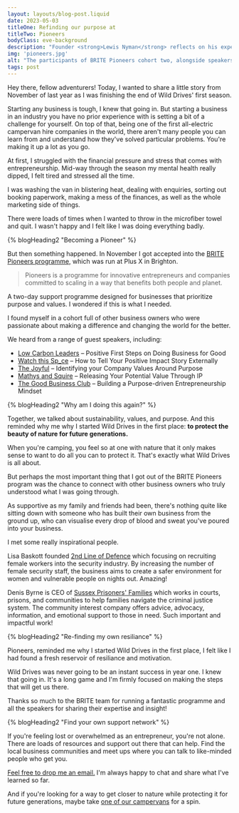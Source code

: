 ```yaml
---
layout: layouts/blog-post.liquid
date: 2023-05-03
titleOne: Refinding our purpose at
titleTwo: Pioneers
bodyClass: eve-background
description: "Founder <strong>Lewis Nyman</strong> reflects on his experience on the BRITE Pioneers programme"
img: 'pioneers.jpg'
alt: "The participants of BRITE Pioneers cohort two, alongside speakers and Plus X staff"
tags: post
---
```



<div class="tw-75 margin-spacing-a">

Hey there, fellow adventurers! Today, I wanted to share a little story from November of last year as I was finishing the end of Wild Drives' first season.

Starting any business is tough, I knew that going in. But starting a business in an industry you have no prior experience with is setting a bit of a challenge for yourself. On top of that, being one of the first all-electric campervan hire companies in the world, there aren't many people you can learn from and understand how they've solved particular problems. You're making it up a lot as you go.

At first, I struggled with the financial pressure and stress that comes with entrepreneurship. Mid-way through the season my mental health really dipped, I felt tired and stressed all the time. 

I was washing the van in blistering heat, dealing with enquiries, sorting out booking paperwork, making a mess of the finances, as well as the whole marketing side of things.

There were loads of times when I wanted to throw in the microfiber towel and quit. I wasn't happy and I felt like I was doing everything badly.

{% blogHeading2 "Becoming a Pioneer" %}

But then something happened. In November I got accepted into the [BRITE Pioneers programme,](https://www.briteinnovation.co.uk/pioneers) which was run at Plus X in Brighton. 

<blockquote>Pioneers is a programme for innovative entrepreneurs and companies committed to scaling in a way that benefits both people and planet.</blockquote>

A two-day support programme designed for businesses that prioritize purpose and values. I wondered if this is what I needed.

I found myself in a cohort full of other business owners who were passionate about making a difference and changing the world for the better.

We heard from a range of guest speakers, including: 

<ul>
<li><a href="http://www.lowcarbonleaders.org/">Low Carbon Leaders</a> – Positive First Steps on Doing Business for Good</li>
<li><a href="https://www.watchthisspace.uk/">Watch this Sp_ce</a> – How to Tell Your Positive Impact Story Externally</li>
<li><a href="https://wearethejoyful.com/">The Joyful</a> – Identifying your Company Values Around Purpose</li>
<li><a href="https://www.mathys-squire.com/">Mathys and Squire</a> – Releasing Your Potential Value Through IP</li>
<li><a href="https://www.thegoodbusinessclub.com/">The Good Business Club</a> – Building a Purpose-driven Entrepreneurship Mindset</li>
</ul>

{% blogHeading2 "Why am I doing this again?" %}

Together, we talked about sustainability, values, and purpose. And this reminded why me why I started Wild Drives in the first place: **to protect the beauty of nature for future generations.**

When you're camping, you feel so at one with nature that it only makes sense to want to do all you can to protect it. That's exactly what Wild Drives is all about.

But perhaps the most important thing that I got out of the BRITE Pioneers program was the chance to connect with other business owners who truly understood what I was going through. 

As supportive as my family and friends had been, there's nothing quite like sitting down with someone who has built their own business from the ground up, who can visualise every drop of blood and sweat you've poured into your business.

I met some really inspirational people.

Lisa Baskott founded [2nd Line of Defence](https://2ndlineofdefence.com/) which focusing on recruiting female workers into the security industry. By increasing the number of female security staff, the business aims to create a safer environment for women and vulnerable people on nights out. Amazing!

Denis Byrne is CEO of [Sussex Prisoners' Families](https://www.sussexprisonersfamilies.org.uk/) which works in courts, prisons, and communities to help families navigate the criminal justice system. The community interest company offers advice, advocacy, information, and emotional support to those in need. Such important and impactful work!

{% blogHeading2 "Re-finding my own resiliance" %}

Pioneers, reminded me why I started Wild Drives in the first place, I felt like I had found a fresh reservoir of resiliance and motivation.

Wild Drives was never going to be an instant success in year one. I knew that going in. It's a long game and I'm firmly focused on making the steps that will get us there.

Thanks so much to the BRITE team for running a fantastic programme and all the speakers for sharing their expertise and insight!

{% blogHeading2 "Find your own support network" %}

If you're feeling lost or overwhelmed as an entrepreneur, you're not alone. There are loads of resources and support out there that can help. Find the local business communities and meet ups where you can talk to like-minded people who get you.

[Feel free to drop me an email.](/contact) I'm always happy to chat and share what I've learned so far.

And if you're looking for a way to get closer to nature while protecting it for future generations, maybe take [one of our campervans](/our-vans) for a spin.



